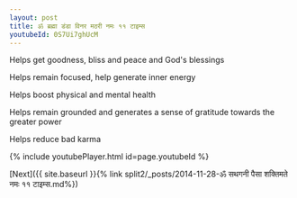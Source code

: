 ```yaml
---
layout: post
title: ॐ ब्रह्मा डंडा विनर मठरी नमः ११ टाइम्स
youtubeId: 0S7Ui7ghUcM
---
```

 
 
Helps get goodness, bliss and peace and God's blessings
 
Helps remain focused, help generate inner energy 
 
Helps boost physical and mental health 
 
Helps remain grounded and generates a sense of gratitude towards the greater power 
 
Helps reduce bad karma
 
 
 
 


{% include youtubePlayer.html id=page.youtubeId %}
 
[Next]({{ site.baseurl }}{% link  split2/_posts/2014-11-28-ॐ सथगनी पैसा शक्तिमते नमः ११ टाइम्स.md%})
 
